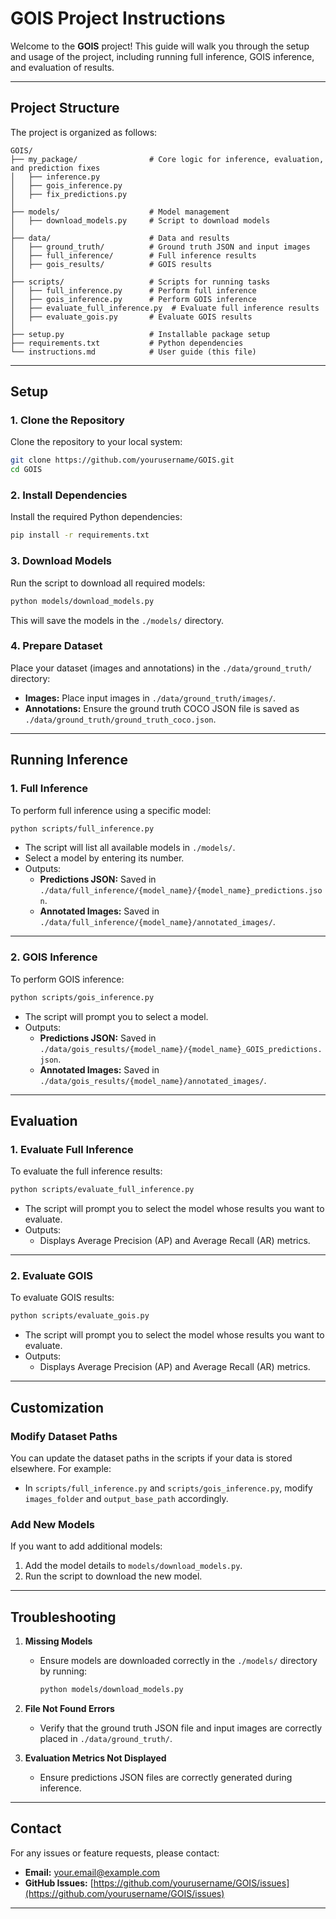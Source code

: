 # **GOIS Project Instructions**

Welcome to the **GOIS** project! This guide will walk you through the setup and usage of the project, including running full inference, GOIS inference, and evaluation of results.

---

## **Project Structure**
The project is organized as follows:

```
GOIS/
├── my_package/                # Core logic for inference, evaluation, and prediction fixes
│   ├── inference.py
│   ├── gois_inference.py
│   ├── fix_predictions.py
│
├── models/                    # Model management
│   ├── download_models.py     # Script to download models
│
├── data/                      # Data and results
│   ├── ground_truth/          # Ground truth JSON and input images
│   ├── full_inference/        # Full inference results
│   ├── gois_results/          # GOIS results
│
├── scripts/                   # Scripts for running tasks
│   ├── full_inference.py      # Perform full inference
│   ├── gois_inference.py      # Perform GOIS inference
│   ├── evaluate_full_inference.py  # Evaluate full inference results
│   ├── evaluate_gois.py       # Evaluate GOIS results
│
├── setup.py                   # Installable package setup
├── requirements.txt           # Python dependencies
└── instructions.md            # User guide (this file)
```

---

## **Setup**

### 1. **Clone the Repository**
Clone the repository to your local system:
```bash
git clone https://github.com/yourusername/GOIS.git
cd GOIS
```

### 2. **Install Dependencies**
Install the required Python dependencies:
```bash
pip install -r requirements.txt
```

### 3. **Download Models**
Run the script to download all required models:
```bash
python models/download_models.py
```
This will save the models in the `./models/` directory.

### 4. **Prepare Dataset**
Place your dataset (images and annotations) in the `./data/ground_truth/` directory:
- **Images:** Place input images in `./data/ground_truth/images/`.
- **Annotations:** Ensure the ground truth COCO JSON file is saved as `./data/ground_truth/ground_truth_coco.json`.

---

## **Running Inference**

### **1. Full Inference**
To perform full inference using a specific model:
```bash
python scripts/full_inference.py
```
- The script will list all available models in `./models/`.
- Select a model by entering its number.
- Outputs:
  - **Predictions JSON:** Saved in `./data/full_inference/{model_name}/{model_name}_predictions.json`.
  - **Annotated Images:** Saved in `./data/full_inference/{model_name}/annotated_images/`.

---

### **2. GOIS Inference**
To perform GOIS inference:
```bash
python scripts/gois_inference.py
```
- The script will prompt you to select a model.
- Outputs:
  - **Predictions JSON:** Saved in `./data/gois_results/{model_name}/{model_name}_GOIS_predictions.json`.
  - **Annotated Images:** Saved in `./data/gois_results/{model_name}/annotated_images/`.

---

## **Evaluation**

### **1. Evaluate Full Inference**
To evaluate the full inference results:
```bash
python scripts/evaluate_full_inference.py
```
- The script will prompt you to select the model whose results you want to evaluate.
- Outputs:
  - Displays Average Precision (AP) and Average Recall (AR) metrics.

---

### **2. Evaluate GOIS**
To evaluate GOIS results:
```bash
python scripts/evaluate_gois.py
```
- The script will prompt you to select the model whose results you want to evaluate.
- Outputs:
  - Displays Average Precision (AP) and Average Recall (AR) metrics.

---

## **Customization**

### **Modify Dataset Paths**
You can update the dataset paths in the scripts if your data is stored elsewhere. For example:
- In `scripts/full_inference.py` and `scripts/gois_inference.py`, modify `images_folder` and `output_base_path` accordingly.

### **Add New Models**
If you want to add additional models:
1. Add the model details to `models/download_models.py`.
2. Run the script to download the new model.

---

## **Troubleshooting**

1. **Missing Models**
   - Ensure models are downloaded correctly in the `./models/` directory by running:
     ```bash
     python models/download_models.py
     ```

2. **File Not Found Errors**
   - Verify that the ground truth JSON file and input images are correctly placed in `./data/ground_truth/`.

3. **Evaluation Metrics Not Displayed**
   - Ensure predictions JSON files are correctly generated during inference.

---

## **Contact**
For any issues or feature requests, please contact:
- **Email:** your.email@example.com
- **GitHub Issues:** [https://github.com/yourusername/GOIS/issues](https://github.com/yourusername/GOIS/issues)

---

